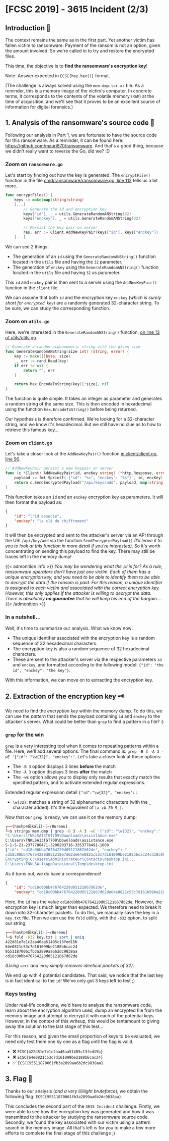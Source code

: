 # [FCSC 2019] - 3615 Incident (2/3)


## Introduction :pushpin:

The context remains the same as in the first part. Yet another victim has fallen victim to ransomware. Payment of the ransom is not an option, given the amount involved. So we're called in to try and restore the encrypted files.

This time, the objective is to **find the ransomware's encryption key**!

Note: Answer expected in `ECSC{hey.hex()}` format.

(The challenge is always solved using the `mem.dmp.tar.xz` file. As a reminder, this is a memory image of the victim's computer. In concrete terms, it corresponds to the contents of the volatile memory (`RAM`) at the time of acquisition, and we'll see that it proves to be an excellent source of information for digital forensics.)

## 1. Analysis of the ransomware's source code 🔬

Following our analysis in Part 1, we are fortunate to have the source code for this ransomware. As a reminder, it can be found here: https://github.com/mauri870/ransomware. And that's a good thing, because we didn't really want to reverse the Go, did we? :D

### Zoom on `ransomware.go`

Let's start by finding out how the key is generated. The `encryptFile()` function in the file [cmd/ransomware/ransomware.go, line 112](https://github.com/mauri870/ransomware/blob/master/cmd/ransomware/ransomware.go#L112) tells us a bit more.

```go
func encryptFiles() {
	keys := make(map[string]string)
	[...]
		// Generate the id and encryption key
		keys["id"], _ = utils.GenerateRandomANString(32)
		keys["enckey"], _ = utils.GenerateRandomANString(32)

		// Persist the key pair on server
		res, err := Client.AddNewKeyPair(keys["id"], keys["enckey"])
	[...]
```

We can see 2 things: 
- The generation of an `id` using the `GenerateRandomANString()` function located in the `utils` file and having the `32` parameter.
- The generation of `enckey` using the `GenerateRandomANString()` function located in the `utils` file and having `32` as parameter.

This `id` and `enckey` pair is then sent to a server using the `AddNewKeyPair()` function in the `client` file.

We can assume that both `id` and the encryption key `enckey` (*which is surely short for `encrypted key`*) are a randomly generated 32-character string. To be sure, we can study the corresponding function.

### Zoom on `utils.go`

Here, we're interested in the `GenerateRandomANString()` function, [on line 13 of utils/utils.go](https://github.com/mauri870/ransomware/blob/master/utils/utils.go#L13).

```go
// Generate a random alphanumeric string with the given size
func GenerateRandomANString(size int) (string, error) {
	key := make([]byte, size)
	_, err := rand.Read(key)
	if err != nil {
		return "", err
	}

	return hex.EncodeToString(key)[:size], nil
}
```

The function is quite simple. It takes an integer as parameter and generates a random string of the same size. This is then encoded in hexadecimal using the function `hex.EncodeToString()` before being returned. 

Our hypothesis is therefore confirmed. We're looking for a 32-character string, and we know it's hexadecimal. But we still have no clue as to how to retrieve this famous key...


### Zoom on `client.go`

Let's take a closer look at the `AddNewKeyPair()` function [in client/client.go, line 90](https://github.com/mauri870/ransomware/blob/master/client/client.go#L90).

```go
// AddNewKeyPair persist a new keypair on server
func (c *Client) AddNewKeyPair(id, encKey string) (*http.Response, error) {
	payload := fmt.Sprintf(`{"id": "%s", "enckey": "%s"}`, id, encKey)
	return c.SendEncryptedPayload("/api/keys/add", payload, map[string]string{})
}
```

This function takes an `id` and an `enckey` encryption key as parameters. It will then format the payload as:

```json
{
    "id": "l'id associé",
    "enckey": "la clé de chiffrement"
}
```

It will then be encrypted and sent to the attacker's server via an API through the URI `/api/key/add` via the function `SendEncryptedPayload()` *(I'll leave it to you to look at this function in more detail if you're interested)*. So it's worth concentrating on sending this payload to find the key. There may still be traces left in the memory dump!

{{< admonition info >}}
*You may be wondering what the `id` is for? As a rule, ransomware operators don't have just one victim. Each of them has a unique encryption key, and you need to be able to identify them to be able to decrypt the data if the ransom is paid. For this reason, a unique identifier is assigned to each victim and associated with the correct encryption key. However, this only applies if the attacker is willing to decrypt the data. There is absolutely **no guarantee** that he will keep his end of the bargain...*.
{{< /admonition >}}

### In a nutshell...

Well, it's time to summarize our analysis. What we know now: 

- The unique identifier associated with the encryption key is a random sequence of 32 hexadecimal characters.
- The encryption key is also a random sequence of 32 hexadecimal characters.
- These are sent to the attacker's server via the respective parameters `id` and `enckey`, and formatted according to the following model: `{"id": "the id", "enckey": "the key"}`.

With this information, we can move on to extracting the encryption key.

## 2. Extraction of the encryption key 🗝

We need to find the *encryption key* within the memory dump. To do this, we can use the *pattern* that sends the payload containing `id` and `enckey` to the attacker's server. What could be better than `grep` to find a pattern in a file? :)

### `grep` for the win 

`grep` is a very interesting tool when it comes to repeating patterns within a file. Here, we'll add several options. The final command is: `grep -B 3 -A 3 -wE '{"id": "\w{32}", "enckey":'`. Let's take a closer look at these options:

- The `-B 3` option displays 3 lines **before** the match
- The `-A 3` option displays 3 lines **after** the match
- The `-wE` option allows you to display only results that exactly match the specified pattern, and to activate extended regular expressions. 

Extended regular expression detail `{"id":"\w{32}", "enckey":` : 

- `\w{32}`: matches a string of 32 alphanumeric characters (with the `_` character added). It's the equivalent of `[a-zA-Z0-9_]`.

Now that our `grep` is ready, we can use it on the memory dump:

```bash
┌──(hashp4㉿kali)-[~/Bureau]
└─$ strings mem.dmp | grep -B 3 -A 3 -wE '{"id": "\w{32}", "enckey":'
"C:\Users\TNKLSAI3TGT7O9\Downloads\assistance.exe" 
C:\Users\TNKLSAI3TGT7O9\Downloads\assistance.exe
S-1-5-21-2377780471-3200203716-3353778491-1000
{"id": "cd18c00bb476764220d05121867d62de", "enckey": "
cd18c00bb476764220d05121867d62de64e0821c53c7d161099be2188b6cac24cd18c00bb476764220d05121867d62de64e0821c53c7d161099be2188b6cac2495511870061fb3a2899aa6b2dc9838aa422d81e7e1c2aa46aa51405c13fed15b95511870061fb3a2899aa6b2dc9838aa422d81e7e1c2aa46aa51405c13fed15b
Encrypting C:\Users\Administrateur\Contacts\desktop.ini...
C:\Users\TNKLSA~1\AppData\Local\Temp\desktop.ini
```

As it turns out, we do have a correspondence!

```json
{
    "id": "cd18c00bb476764220d05121867d62de", 
    "enckey": "cd18c00bb476764220d05121867d62de64e0821c53c7d161099be2188b6cac24cd18c00bb476764220d05121867d62de64e0821c53c7d161099be2188b6cac2495511870061fb3a2899aa6b2dc9838aa422d81e7e1c2aa46aa51405c13fed15b95511870061fb3a2899aa6b2dc9838aa422d81e7e1c2aa46aa51405c13fed15b
```

Here, the `id` has the value `cd18c00bb476764220d05121867d62de`. However, the encryption key is much larger than expected. We therefore need to break it down into 32-character packets. To do this, we manually save the key in a `key.txt` file. Then we can use the `fold` utility, with the `-b32` option, to split our string:

```bash
┌──(hashp4㉿kali)-[~/Bureau]
└─$ fold -b32 key.txt | sort | uniq
422d81e7e1c2aa46aa51405c13fed15b
64e0821c53c7d161099be2188b6cac24
95511870061fb3a2899aa6b2dc9838aa
cd18c00bb476764220d05121867d62de
```
*(Using `sort` and `uniq` simply removes identical packets of 32).*

We end up with 4 potential candidates. That said, we notice that the last key is in fact identical to the `id`! We've only got 3 keys left to test ;)

### Keys testing

Under real-life conditions, we'd have to analyze the ransomware code, learn about the encryption algorithm used, dump an encrypted file from the memory image and attempt to decrypt it with each of the potential keys. However, in the context of this writeup, this would be tantamount to giving away the solution to the last stage of this test...

For this reason, and given the small proportion of keys to be evaluated, we need only test them one by one as a flag until the flag is valid.

- ❌ `ECSC{422d81e7e1c2aa46aa51405c13fed15b}`
- ❌ `ECSC{64e0821c53c7d161099be2188b6cac24}`
- ✅ `ECSC{95511870061fb3a2899aa6b2dc9838aa}`

## 3. Flag 🚩

Thanks to our analysis (*and a very liiiiiight bruteforce*), we obtain the following flag: `ECSC{95511870061fb3a2899aa6b2dc9838aa}`.

This concludes the second part of the `3615 Incident` challenge. Firstly, we were able to see how the encryption key was generated and how it was transmitted to the attacker by studying the ransomware source code. Secondly, we found the key associated with our victim using a pattern search in the memory image. All that's left is for you to make a few more efforts to complete the final stage of this challenge ;)
